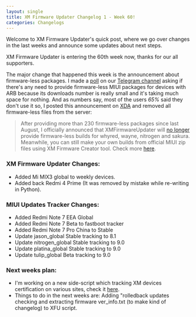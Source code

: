 ```yaml
---
layout: single
title: XM Firmware Updater Changelog 1 - Week 60!
categories: Changelogs
---
```


Welcome to XM Firmware Updater's quick post, where we go over changes in the last weeks and announce some updates about next steps.

XM Firmware Updater is entering the 60th week now, thanks for our all supporters.

The major change that happened this week is the announcement about firmware-less packages. I made a [poll](https://t.me/XiaomiFirmwareUpdater/3292) on our [Telegram channel](https://t.me/XiaomiFirmwareUpdater) asking if there's any need to provide firmware-less MIUI packages for devices with ARB because its downloads number is really small and it's taking much space for nothing.
And as numbers say, most of the users *65%* said they don't use it so, I posted this announcement on [XDA](https://forum.xda-developers.com/showpost.php?p=79176402&postcount=512) and removed all firmware-less files from the server:

> After providing more than 230 firmware-less packages since last August, I officially announced that XMFirmwareUpdater will [no longer](https://github.com/XiaomiFirmwareUpdater/mi-firmware-updater/commit/904f93207ae4cf8a20fb3157a6e240d527ff020c) provide firmware-less builds for whyred, wayne, nitrogen and sakura.
Meanwhile, you can still make your own builds from official MIUI zip files using XM Firmware Creator tool. Check more [here](https://xmfirmwareupdater.com/projects/xiaomi-flashable-firmware-creator/).

### XM Firmware Updater Changes:

* Added Mi MIX3 global to weekly devices.
* Added back Redmi 4 Prime (It was removed by mistake while re-writing in Python).

### MIUI Updates Tracker Changes:
* Added Redmi Note 7 EEA Global
* Added Redmi Note 7 Beta to fastboot tracker
* Added Redmi Note 7 Pro China to Stable
* Update jason_global Stable tracking to 8.1
* Update nitrogen_global Stable tracking to 9.0
* Update platina_global Stable tracking to 9.0
* Update tulip_global Beta tracking to 9.0

### Next weeks plan:
- I'm working on a new side-script which tracking XM devices certification on various sites, check it [here](https://github.com/XiaomiFirmwareUpdater/xiaomi_certification_tracker).
- Things to do in the next weeks are: Adding "rolledback updates checking and extracting firmware ver_info.txt (to make kind of changelog) to XFU script.
